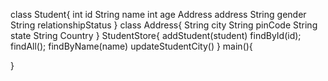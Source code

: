 class Student{
   int id
   String name
   int age
   Address address
   String gender
   String relationshipStatus
}
class Address{
   String city
   String pinCode
   String state
   String Country
}
StudentStore{
   addStudent(student)
   findById(id);
   findAll();
   findByName(name)
   updateStudentCity()
}
main(){
   
}